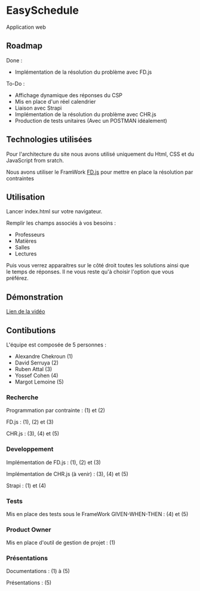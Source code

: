 # EasySchedule

Application web

## Roadmap

Done : 

- Implémentation de la résolution du problème avec FD.js

To-Do :

- Affichage dynamique des réponses du CSP
- Mis en place d'un réel calendrier
- Liaison avec Strapi
- Implémentation de la résolution du problème avec CHR.js
- Production de tests unitaires (Avec un POSTMAN idéalement)

## Technologies utilisées

Pour l'architecture du site nous avons utilisé uniquement du Html, CSS et du JavaScript from sratch.

Nous avons utiliser le FramWork [FD.js](https://github.com/srikumarks/FD.js) pour mettre en place la résolution par contraintes

## Utilisation 

Lancer index.html sur votre navigateur.

Remplir les champs associés à vos besoins : 

- Professeurs
- Matières
- Salles
- Lectures

Puis vous verrez apparaitres sur le côté droit toutes les solutions ainsi que le temps de réponses. Il ne vous reste qu'à choisir l'option que vous préférez.

## Démonstration

[Lien de la vidéo](https://streamable.com/vah286)

## Contibutions

L'équipe est composée de 5 personnes : 

- Alexandre Chekroun (1)
- David Serruya (2)
- Ruben Attal (3)
- Yossef Cohen (4)
- Margot Lemoine (5)

### Recherche

Programmation par contrainte : (1) et (2)

FD.js : (1), (2) et (3)

CHR.js : (3), (4) et (5)

### Developpement

Implémentation de FD.js : (1), (2) et (3)

Implémentation de CHR.js (à venir) : (3), (4) et (5)

Strapi : (1) et (4)

### Tests

Mis en place des tests sous le FrameWork GIVEN-WHEN-THEN : (4) et (5)

### Product Owner

Mis en place d'outil de gestion de projet : (1)

### Présentations

Documentations : (1) à (5)

Présentations : (5)



